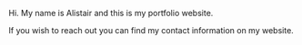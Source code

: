 Hi. My name is Alistair and this is my portfolio website.

If you wish to reach out you can find my contact information on my website.
